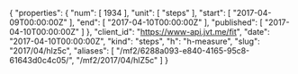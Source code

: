{
  "properties": {
    "num": [
      1934
    ],
    "unit": [
      "steps"
    ],
    "start": [
      "2017-04-09T00:00:00Z"
    ],
    "end": [
      "2017-04-10T00:00:00Z"
    ],
    "published": [
      "2017-04-10T00:00:00Z"
    ]
  },
  "client_id": "https://www-api.jvt.me/fit",
  "date": "2017-04-10T00:00:00Z",
  "kind": "steps",
  "h": "h-measure",
  "slug": "2017/04/hlz5c",
  "aliases": [
    "/mf2/6288a093-e840-4165-95c8-61643d0c4c05/",
    "/mf2/2017/04/hlZ5c"
  ]
}
